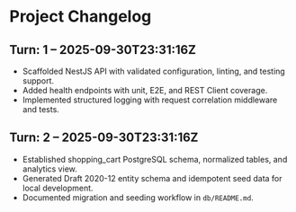 # Project Changelog

## Turn: 1 – 2025-09-30T23:31:16Z
- Scaffolded NestJS API with validated configuration, linting, and testing support.
- Added health endpoints with unit, E2E, and REST Client coverage.
- Implemented structured logging with request correlation middleware and tests.

## Turn: 2 – 2025-09-30T23:31:16Z
- Established shopping_cart PostgreSQL schema, normalized tables, and analytics view.
- Generated Draft 2020-12 entity schema and idempotent seed data for local development.
- Documented migration and seeding workflow in `db/README.md`.
